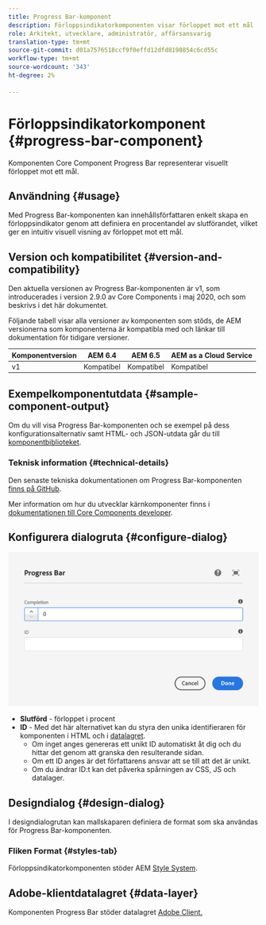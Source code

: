 ```yaml
---
title: Progress Bar-komponent
description: Förloppsindikatorkomponenten visar förloppet mot ett mål
role: Arkitekt, utvecklare, administratör, affärsansvarig
translation-type: tm+mt
source-git-commit: d01a7576518ccf9f0effd12dfd8198854c6cd55c
workflow-type: tm+mt
source-wordcount: '343'
ht-degree: 2%

---
```



# Förloppsindikatorkomponent {#progress-bar-component}

Komponenten Core Component Progress Bar representerar visuellt förloppet mot ett mål.

## Användning {#usage}

Med Progress Bar-komponenten kan innehållsförfattaren enkelt skapa en förloppsindikator genom att definiera en procentandel av slutförandet, vilket ger en intuitiv visuell visning av förloppet mot ett mål.

## Version och kompatibilitet {#version-and-compatibility}

Den aktuella versionen av Progress Bar-komponenten är v1, som introducerades i version 2.9.0 av Core Components i maj 2020, och som beskrivs i det här dokumentet.

Följande tabell visar alla versioner av komponenten som stöds, de AEM versionerna som komponenterna är kompatibla med och länkar till dokumentation för tidigare versioner.

| Komponentversion | AEM 6.4 | AEM 6.5 | AEM as a Cloud Service |
|---|---|---|---|
| v1 | Kompatibel | Kompatibel | Kompatibel |

## Exempelkomponentutdata {#sample-component-output}

Om du vill visa Progress Bar-komponenten och se exempel på dess konfigurationsalternativ samt HTML- och JSON-utdata går du till [komponentbiblioteket](https://adobe.com/go/aem_cmp_library_progressbar).

### Teknisk information {#technical-details}

Den senaste tekniska dokumentationen om Progress Bar-komponenten [finns på GitHub](https://adobe.com/go/aem_cmp_tech_progress_v1).

Mer information om hur du utvecklar kärnkomponenter finns i [dokumentationen till Core Components developer](/help/developing/overview.md).

## Konfigurera dialogruta {#configure-dialog}

![Förloppsindikatorkomponentens redigeringsdialogruta](/help/assets/progress-bar-edit.png)

* **Slutförd**  - förloppet i procent
* **ID**  - Med det här alternativet kan du styra den unika identifieraren för komponenten i HTML och i  [datalagret](/help/developing/data-layer/overview.md).
   * Om inget anges genereras ett unikt ID automatiskt åt dig och du hittar det genom att granska den resulterande sidan.
   * Om ett ID anges är det författarens ansvar att se till att det är unikt.
   * Om du ändrar ID:t kan det påverka spårningen av CSS, JS och datalager.

## Designdialog {#design-dialog}

I designdialogrutan kan mallskaparen definiera de format som ska användas för Progress Bar-komponenten.

### Fliken Format {#styles-tab}

Förloppsindikatorkomponenten stöder AEM [Style System](/help/get-started/authoring.md#component-styling).

## Adobe-klientdatalagret {#data-layer}

Komponenten Progress Bar stöder datalagret [Adobe Client.](/help/developing/data-layer/overview.md)
